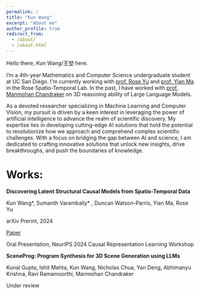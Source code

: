 ```yaml
---
permalink: /
title: "Kun Wang"
excerpt: "About me"
author_profile: true
redirect_from: 
  - /about/
  - /about.html
---
```




<!-- ![Illustration of combining vision and language modalities](/images/image_to_text_vis.png){: .align-right width="300px"} -->
Hello there, Kun Wang/王堃 here.

I’m a 4th-year Mathematics and Computer Science undergraduate student at UC San Diego. I'm currently working with [prof. Rose Yu](https://roseyu.com/) and [prof. Yian Ma](https://sites.google.com/view/yianma/home) in the Rose Spatio-Temporal Lab. In the past, I have worked with [prof. Manmohan Chandraker](https://cseweb.ucsd.edu/~mkchandraker/) on 3D reasoning ability of Large Language Models. 

As a devoted researcher specializing in Machine Learning and Computer Vision, my pursuit is driven by a keen interest in leveraging the power of artificial intelligence to advance the realm of scientific discovery. My expertise lies in developing cutting-edge AI solutions that hold the potential to revolutionize how we approach and comprehend complex scientific challenges. With a focus on bridging the gap between AI and science, I am dedicated to crafting innovative solutions that unlock new insights, drive breakthroughs, and push the boundaries of knowledge.

Works:
======

**Discovering Latent Structural Causal Models from Spatio-Temporal Data**

Kun Wang*, Sumanth Varambally*
, Duncan Watson-Parris, Yian Ma, Rose Yu

arXiv Prerint, 2024

[Paper](https://arxiv.org/abs/2411.05331)

Oral Presentation, NeurIPS 2024 Causal Representation Learning Workshop

**SceneProg: Program Synthesis for 3D Scene Generation using 
LLMs**

Kunal Gupta, Ishit Mehta, Kun Wang, Nicholas Chua, Yan Deng, Abhimanyu Krishna, Ravi Ramamoorthi, Manmohan Chandraker

Under review


